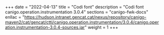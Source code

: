 +++
date        = "2022-04-13"
title       = "Codi font"
description = "Codi font canigo.operation.instrumentation 3.0.4"
sections    = "canigo-fwk-docs"
enllac		= "https://hudson.intranet.gencat.cat/nexus/repository/canigo-maven2/cat/gencat/ctti/canigo.operation.instrumentation/3.0.4/canigo.operation.instrumentation-3.0.4-sources.jar"
weight		= 1
+++

